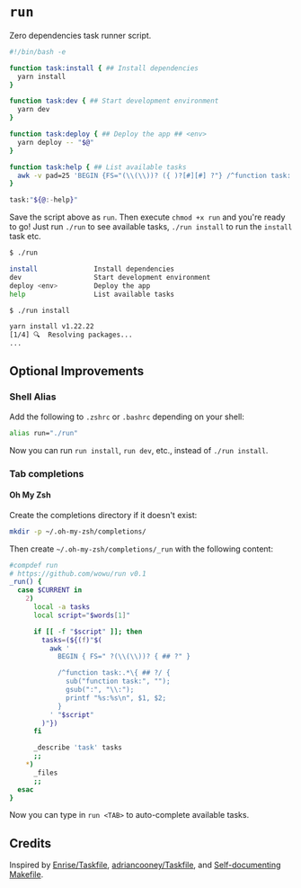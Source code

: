 # `run`

Zero dependencies task runner script.

```bash
#!/bin/bash -e

function task:install { ## Install dependencies
  yarn install
}

function task:dev { ## Start development environment
  yarn dev
}

function task:deploy { ## Deploy the app ## <env>
  yarn deploy -- "$@"
}

function task:help { ## List available tasks
  awk -v pad=25 'BEGIN {FS="(\\(\\))? ({ )?[#][#] ?"} /^function task:.*\{ [#][#] ?/ {sub("function task:", "", $1); printf "\033[36m%-"pad"s\033[0m %s\n", $1 " \033[32m" $3, $2}' "$0"
}

task:"${@:-help}"
```

Save the script above as `run`. Then execute `chmod +x run` and you're ready to go! Just run `./run` to see available tasks, `./run install` to run the `install` task etc.

```bash
$ ./run

install              Install dependencies
dev                  Start development environment
deploy <env>         Deploy the app
help                 List available tasks

$ ./run install

yarn install v1.22.22
[1/4] 🔍  Resolving packages...
...
```

## Optional Improvements

### Shell Alias

Add the following to `.zshrc` or `.bashrc` depending on your shell:

```bash
alias run="./run"
```

Now you can run `run install`, `run dev`, etc., instead of `./run install`.

### Tab completions

#### Oh My Zsh

Create the completions directory if it doesn't exist:

```bash
mkdir -p ~/.oh-my-zsh/completions/
```

Then create `~/.oh-my-zsh/completions/_run` with the following content:

```zsh
#compdef run
# https://github.com/wowu/run v0.1
_run() {
  case $CURRENT in
    2)
      local -a tasks
      local script="$words[1]"

      if [[ -f "$script" ]]; then
        tasks=(${(f)"$(
          awk '
            BEGIN { FS=" ?(\\(\\))? { ## ?" }

            /^function task:.*\{ ## ?/ {
              sub("function task:", "");
              gsub(":", "\\:");
              printf "%s:%s\n", $1, $2;
            }
          ' "$script"
        )"})
      fi

      _describe 'task' tasks
      ;;
    *)
      _files
      ;;
  esac
}
```

Now you can type in `run <TAB>` to auto-complete available tasks.

## Credits

Inspired by [Enrise/Taskfile](https://github.com/Enrise/Taskfile), [adriancooney/Taskfile](https://github.com/adriancooney/Taskfile), and [Self-documenting Makefile](https://marmelab.com/blog/2016/02/29/auto-documented-makefile.html).
